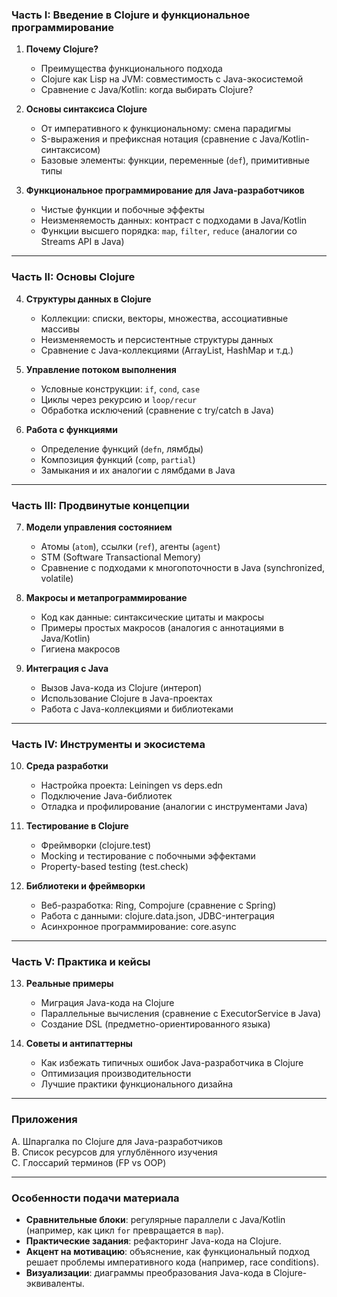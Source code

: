 ### **Часть I: Введение в Clojure и функциональное программирование**
1. **Почему Clojure?**
   - Преимущества функционального подхода
   - Clojure как Lisp на JVM: совместимость с Java-экосистемой
   - Сравнение с Java/Kotlin: когда выбирать Clojure?

2. **Основы синтаксиса Clojure**
   - От императивного к функциональному: смена парадигмы
   - S-выражения и префиксная нотация (сравнение с Java/Kotlin-синтаксисом)
   - Базовые элементы: функции, переменные (`def`), примитивные типы

3. **Функциональное программирование для Java-разработчиков**
   - Чистые функции и побочные эффекты
   - Неизменяемость данных: контраст с подходами в Java/Kotlin
   - Функции высшего порядка: `map`, `filter`, `reduce` (аналогии со Streams API в Java)

---

### **Часть II: Основы Clojure**
4. **Структуры данных в Clojure**
   - Коллекции: списки, векторы, множества, ассоциативные массивы
   - Неизменяемость и персистентные структуры данных
   - Сравнение с Java-коллекциями (ArrayList, HashMap и т.д.)

5. **Управление потоком выполнения**
   - Условные конструкции: `if`, `cond`, `case`
   - Циклы через рекурсию и `loop/recur`
   - Обработка исключений (сравнение с try/catch в Java)

6. **Работа с функциями**
   - Определение функций (`defn`, лямбды)
   - Композиция функций (`comp`, `partial`)
   - Замыкания и их аналогии с лямбдами в Java

---

### **Часть III: Продвинутые концепции**
7. **Модели управления состоянием**
   - Атомы (`atom`), ссылки (`ref`), агенты (`agent`)
   - STM (Software Transactional Memory)
   - Сравнение с подходами к многопоточности в Java (synchronized, volatile)

8. **Макросы и метапрограммирование**
   - Код как данные: синтаксические цитаты и макросы
   - Примеры простых макросов (аналогия с аннотациями в Java/Kotlin)
   - Гигиена макросов

9. **Интеграция с Java**
   - Вызов Java-кода из Clojure (интероп)
   - Использование Clojure в Java-проектах
   - Работа с Java-коллекциями и библиотеками

---

### **Часть IV: Инструменты и экосистема**
10. **Среда разработки**
    - Настройка проекта: Leiningen vs deps.edn
    - Подключение Java-библиотек
    - Отладка и профилирование (аналогии с инструментами Java)

11. **Тестирование в Clojure**
    - Фреймворки (clojure.test)
    - Mocking и тестирование с побочными эффектами
    - Property-based testing (test.check)

12. **Библиотеки и фреймворки**
    - Веб-разработка: Ring, Compojure (сравнение с Spring)
    - Работа с данными: clojure.data.json, JDBC-интеграция
    - Асинхронное программирование: core.async

---

### **Часть V: Практика и кейсы**
13. **Реальные примеры**
    - Миграция Java-кода на Clojure
    - Параллельные вычисления (сравнение с ExecutorService в Java)
    - Создание DSL (предметно-ориентированного языка)

14. **Советы и антипаттерны**
    - Как избежать типичных ошибок Java-разработчика в Clojure
    - Оптимизация производительности
    - Лучшие практики функционального дизайна

---

### **Приложения**
A. Шпаргалка по Clojure для Java-разработчиков  
B. Список ресурсов для углублённого изучения  
C. Глоссарий терминов (FP vs OOP)  

---

### **Особенности подачи материала**
- **Сравнительные блоки**: регулярные параллели с Java/Kotlin (например, как цикл `for` превращается в `map`).
- **Практические задания**: рефакторинг Java-кода на Clojure.
- **Акцент на мотивацию**: объяснение, как функциональный подход решает проблемы императивного кода (например, race conditions).
- **Визуализации**: диаграммы преобразования Java-кода в Clojure-эквиваленты.
